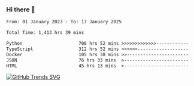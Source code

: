 ### Hi there 👋

<!--START_SECTION:waka-->

```txt
From: 01 January 2023 - To: 17 January 2025

Total Time: 1,413 hrs 39 mins

Python                     708 hrs 52 mins >>>>>>>>>>>>>------------   50.14 %
TypeScript                 312 hrs 52 mins >>>>>>-------------------   22.13 %
Docker                     105 hrs 38 mins >>-----------------------   07.47 %
JSON                       76 hrs 33 mins  >------------------------   05.42 %
HTML                       45 hrs 13 mins  >------------------------   03.20 %
```

<!--END_SECTION:waka-->

[![GitHub Trends SVG](https://api.githubtrends.io/user/svg/IAbuElRuzz/langs)](https://githubtrends.io)
